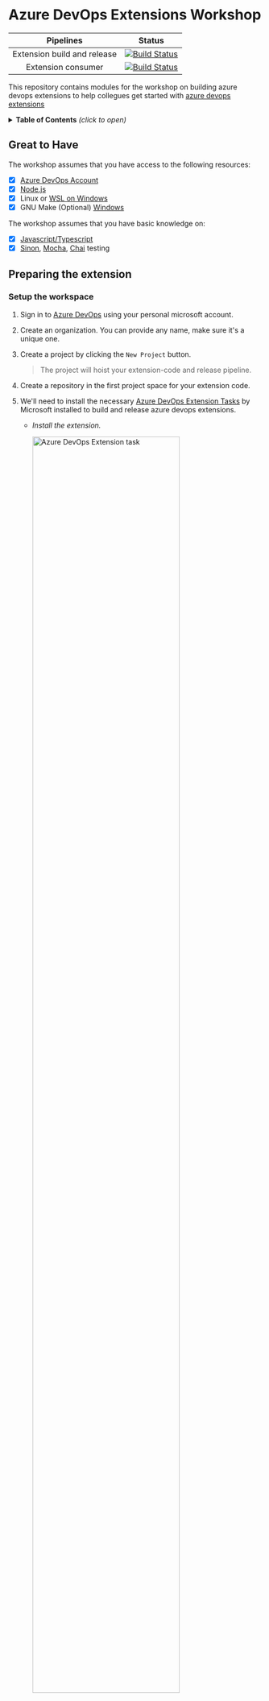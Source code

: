 # Azure DevOps Extensions Workshop

| Pipelines | Status |
| :--: | :--: |
| Extension build and release | [![Build Status](https://dev.azure.com/TCSTechCommWorkshop/CDaaSGlobal/_apis/build/status/Global-Extension?branchName=master)](https://dev.azure.com/TCSTechCommWorkshop/CDaaSGlobal/_build/latest?definitionId=1&branchName=master) |
| Extension consumer | [![Build Status](https://dev.azure.com/TCSTechCommWorkshop/CDaaSGlobal/_apis/build/status/Test-Extension?branchName=main)](https://dev.azure.com/TCSTechCommWorkshop/CDaaSGlobal/_build/latest?definitionId=4&branchName=main) |

This repository contains modules for the workshop on building azure devops extensions
to help collegues get started with [azure devops extensions](https://docs.microsoft.com/en-us/azure/devops/extend/overview?view=azure-devops)

<details>
<summary><b>Table of Contents</b> <I>(click to open)</I></summary>

- [Great to Have](#great-to-have)
- [Preparing the extension](#preparing-the-extension)
  - [Setup the workspace](#setup-the-workspace)
  - [Setup the marketplace service connection](#setup-the-marketplace-service-connection)
  - [Create the publisher](#create-the-publisher)
  - [Setup the Azure DevOps Pipeline](#setup-the-azure-devops-pipeline)
- [Using the extension](#using-the-extension)
  - [Install the extension](#install-the-extension)
  - [Setup the consumer pipeline](#setup-the-consumer-pipeline)
- [FAQ](#faq)

</details>

## Great to Have

The workshop assumes that you have access to the following resources:

- [x] [Azure DevOps Account](https://azure.microsoft.com/en-us/services/devops/)
- [x] [Node.js](https://nodejs.org/en/download/)
- [x] Linux or [WSL on Windows](https://docs.microsoft.com/en-us/windows/wsl/install-win10)
- [x] GNU Make (Optional) [Windows](https://sourceforge.net/projects/gnuwin32/)

The workshop assumes that you have basic knowledge on:

- [x] [Javascript/Typescript](https://www.typescriptlang.org/)
- [x] [Sinon](https://sinonjs.org/), [Mocha](https://mochajs.org/), [Chai](https://www.chaijs.com/) testing

## Preparing the extension

### Setup the workspace

1. Sign in to [Azure DevOps](https://dev.azure.com/) using your personal microsoft account.

2. Create an organization. You can provide any name, make sure it's a unique one.

3. Create a project by clicking the `New Project` button.

    > The project will hoist your extension-code and release pipeline.

4. Create a repository in the first project space for your extension code.

5. We'll need to install the necessary [Azure DevOps Extension Tasks](https://marketplace.visualstudio.com/items?itemName=ms-devlabs.vsts-developer-tools-build-tasks) by Microsoft installed to build and release azure devops extensions.

    - _Install the extension._

      <img src="./demo-images/azure-devops-ext-task.png" width="80%" alt="Azure DevOps Extension task">

    - _Check if the extension is correctly installed by visiting <OrganizationName> -> Organization settings -> Extensions._

      <img src="./demo-images/prereq-extension-installed.png" width="80%" alt="Extension correctly installed">

6. Clone the repository code and delete the current git remote using below steps.
(We will upload the same code to the azure repository).

    ```shell
    # Git clone the repository
    git clone https://github.com/Biswajee/Azure-DevOps-Extensions-Workshop.git

    # Remove the remote url for the cloned repo
    git remote remove origin

    # Add the new remote url from your azure devops extension repository
    git remote add origin https://<OrganizationName>@dev.azure.com/<OrganizationName>/<ProjectName>/_git/<AzureRepositoryName>
    git push -u origin --all
    ```

7. Check whether the code you've pushed got successfully updated in the azure devops respository.

Horray! You've completed the first subtask 🎉🎉

### Setup the marketplace service connection

1. Go to the project space where your extension repository is present.

2. `[User Settings]` > `[Personal access tokens]` > `[ + New Token]`.

    > Select **All accessible organizations** under **Organization** while setting up the token.
    Please provide **full access** to your token for the demo purpose. Generate your token and
    keep a copy of the same.

    ![User settings location](./demo-images/user-settings.png)

3. `[Project Settings]` > `[Service Connections]` > `[Create Service Connection]`.

4. In the search bar, find **Visual Studio Marketplace**. Click Next.

    ![User settings location](./demo-images/new-service-connection.png)

5. Add your personal access token that you copied earlier.

6. Provide the name of the service connection and an optional description.

7. Make sure the **Grant access permission to all pipelines** is checked ✅.

_Please note the name of the service connection after creating._

### Create the publisher

1. Go to the [publish your extension](https://marketplace.visualstudio.com/manage/createpublisher?managePageRedirect=true) page and create a publisher. Please note the **publisher ID** after creating.

_(Any details other than the name of the publisher and the publsher id are optional.)_

### Setup the Azure DevOps Pipeline

The Azure DevOps pipeline is located at the root of the project
[here](./az-build-and-release-pipeline.yaml).
Please update the values in the variable section of the pipeline (Line 19 to 29) as under:

```yaml
variables:
  # the publisher id you've created
  publisherId: <YOUR-PUBLISHER-ID>
  # the value of url after https://dev.azure.com/<YOUR-ORGANIZATION-NAME>
  # this value will be used to share the produced extension with the organization
  # multiple values can be provided as shown: organization1,organization2
  shareWithOrganization: <YOUR-ORGANIZATION-NAME>
  # example of organization url: https://dev.azure.com/biswajitr
  shareWithOrganization.URLs: <YOUR-ORGANIZATION-URL> 
  # the name of the marketplace service connection that you've created
  marketplaceServiceConnectionName: <YOUR-MARKETPLACE-SERVICE-CONNECTION>
```

Now, we're ready to create our first pipeline 🎉

1. Click the pipelines icon in the azure devops platform.

2. Click on `[ New Pipeline ]` button.

3. Select following responses when prompted:

    - Where is your code: Azure Repos Git

    - Select a repository: <YOUR-REPOSITORY>

    - Configure your pipeline: Existing Azure Pipelines YAML file

    - Enter pipeline path as: `/az-build-and-release-pipeline.yaml`

Click on **continue** to setup your pipeline.

Review your pipeline YAML and hit **run** to execute the pipeline.

## Using the extension

Now that your build and release pipelines executed successfully, we can test our extension
using another pipeline. Before, we can do that you must ensure that the extension is shared
with the organization where you're trying to use.

### Install the extension

The azure devops extension gets automatically installed in the target organization
when the build is triggered using the azure pipelines.

_You can verify whether the extension is installed properly by visiting <OrganizationName> -> Organization settings -> Extensions._
or `https://dev.azure.com/<OrganizationName>/_settings/extensions?tab=installed`.

<img src="./demo-images/installed-extension-preview.png" width="70%">

### Setup the consumer pipeline

Now, we are ready to test our azure devops extension tasks in all the shared organizations.
Your personal Azure DevOps might allow pipelines to execute only in one project space.
If you're able to run pipelines in different projects in the same organization, you can
set up the below pipeline anywhere within the shared organizations.

1. Create another repository in the same organization and project.

2. Create a new pipeline using the following steps:

    1. Click the pipelines icon in the azure devops platform.

    2. Click on `[ New Pipeline ]` button.

    3. Select following responses when prompted:

        - Where is your code: Azure Repos Git

        - Select the repository: <YOUR-CONSUMER-REPOSITORY>

        - Configure your pipeline: Starter pipeline

3. Look for the `HelloWorld` and `TwoSum` tasks in the tasks pane. And add them.

4. Your final pipeline should look like below yaml.

    ```yaml
    trigger:
    # the current branch that you're in
    - main
    - master

    pool:
      vmImage: ubuntu-20.04

    steps:
    - task: HelloWorld@0
    - task: TwoSum@0
      inputs:
        firstNumber: '7'
        secondNumber: '6'
    ```

Please refer to the successful release and test pipelines [here](#azure-devops-extensions-workshop).

## FAQ

### The Azure pipelines fails after creating the pipeline

If you face the below error message, please have a look at the [Getting-Started](./Getting-Started.md) document.

> No hosted parallelism has been purchased or granted. To request a free parallelism
grant, please fill out the following form https://aka.ms/azpipelines-parallelism-request

If you encounter other issues, please let our SMEs know about it 😊

### The pipeline fails during 'Run tests' step

Please consider checking if your program produces the expected output.
Possibly, you've forgotten to modify the logic inside the `src > TwoSum > index.ts` file.

### How can I edit the details in the extension page?

Please find the [overview.md](./src/overview.md) and modify it's contents to
update the extension page.

## Conclusion

Thank you for joining the session to learn and perform hands-on with the Azure DevOps Extension
exercises. Learn more about building azure devops extensions and its advantages
[here](https://docs.microsoft.com/en-us/azure/devops/extend/overview?view=azure-devops).
